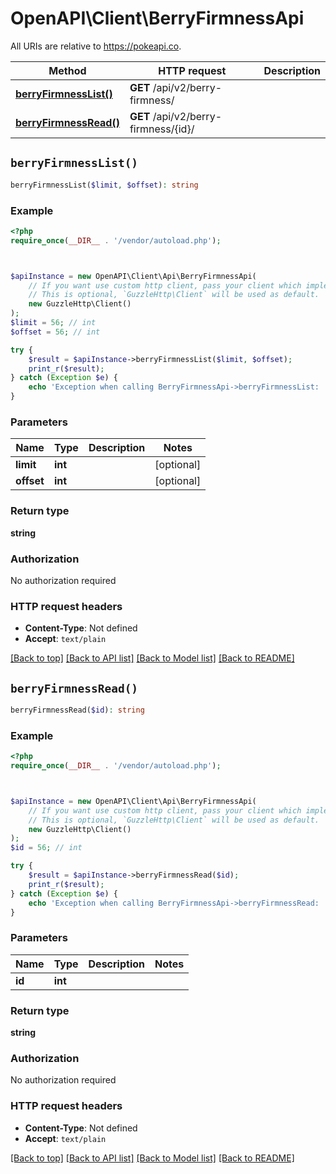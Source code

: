 # OpenAPI\Client\BerryFirmnessApi

All URIs are relative to https://pokeapi.co.

Method | HTTP request | Description
------------- | ------------- | -------------
[**berryFirmnessList()**](BerryFirmnessApi.md#berryFirmnessList) | **GET** /api/v2/berry-firmness/ | 
[**berryFirmnessRead()**](BerryFirmnessApi.md#berryFirmnessRead) | **GET** /api/v2/berry-firmness/{id}/ | 


## `berryFirmnessList()`

```php
berryFirmnessList($limit, $offset): string
```



### Example

```php
<?php
require_once(__DIR__ . '/vendor/autoload.php');



$apiInstance = new OpenAPI\Client\Api\BerryFirmnessApi(
    // If you want use custom http client, pass your client which implements `GuzzleHttp\ClientInterface`.
    // This is optional, `GuzzleHttp\Client` will be used as default.
    new GuzzleHttp\Client()
);
$limit = 56; // int
$offset = 56; // int

try {
    $result = $apiInstance->berryFirmnessList($limit, $offset);
    print_r($result);
} catch (Exception $e) {
    echo 'Exception when calling BerryFirmnessApi->berryFirmnessList: ', $e->getMessage(), PHP_EOL;
}
```

### Parameters

Name | Type | Description  | Notes
------------- | ------------- | ------------- | -------------
 **limit** | **int**|  | [optional]
 **offset** | **int**|  | [optional]

### Return type

**string**

### Authorization

No authorization required

### HTTP request headers

- **Content-Type**: Not defined
- **Accept**: `text/plain`

[[Back to top]](#) [[Back to API list]](../../README.md#endpoints)
[[Back to Model list]](../../README.md#models)
[[Back to README]](../../README.md)

## `berryFirmnessRead()`

```php
berryFirmnessRead($id): string
```



### Example

```php
<?php
require_once(__DIR__ . '/vendor/autoload.php');



$apiInstance = new OpenAPI\Client\Api\BerryFirmnessApi(
    // If you want use custom http client, pass your client which implements `GuzzleHttp\ClientInterface`.
    // This is optional, `GuzzleHttp\Client` will be used as default.
    new GuzzleHttp\Client()
);
$id = 56; // int

try {
    $result = $apiInstance->berryFirmnessRead($id);
    print_r($result);
} catch (Exception $e) {
    echo 'Exception when calling BerryFirmnessApi->berryFirmnessRead: ', $e->getMessage(), PHP_EOL;
}
```

### Parameters

Name | Type | Description  | Notes
------------- | ------------- | ------------- | -------------
 **id** | **int**|  |

### Return type

**string**

### Authorization

No authorization required

### HTTP request headers

- **Content-Type**: Not defined
- **Accept**: `text/plain`

[[Back to top]](#) [[Back to API list]](../../README.md#endpoints)
[[Back to Model list]](../../README.md#models)
[[Back to README]](../../README.md)
